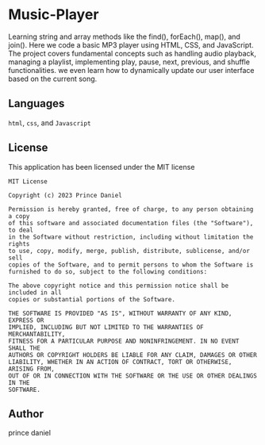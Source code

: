 # Music-Player
Learning string and array methods like the find(), forEach(), map(), and join().
Here we code a basic MP3 player using HTML, CSS, and JavaScript. The project covers fundamental concepts 
such as handling audio playback, managing a playlist, implementing play, pause, next, previous, and shuffle functionalities. 
we even learn how to dynamically update our user interface based on the current song.

## Languages

`html`, `css`, and `Javascript`

## License
This application has been licensed under the MIT license

```
MIT License

Copyright (c) 2023 Prince Daniel

Permission is hereby granted, free of charge, to any person obtaining a copy
of this software and associated documentation files (the "Software"), to deal
in the Software without restriction, including without limitation the rights
to use, copy, modify, merge, publish, distribute, sublicense, and/or sell
copies of the Software, and to permit persons to whom the Software is
furnished to do so, subject to the following conditions:

The above copyright notice and this permission notice shall be included in all
copies or substantial portions of the Software.

THE SOFTWARE IS PROVIDED "AS IS", WITHOUT WARRANTY OF ANY KIND, EXPRESS OR
IMPLIED, INCLUDING BUT NOT LIMITED TO THE WARRANTIES OF MERCHANTABILITY,
FITNESS FOR A PARTICULAR PURPOSE AND NONINFRINGEMENT. IN NO EVENT SHALL THE
AUTHORS OR COPYRIGHT HOLDERS BE LIABLE FOR ANY CLAIM, DAMAGES OR OTHER
LIABILITY, WHETHER IN AN ACTION OF CONTRACT, TORT OR OTHERWISE, ARISING FROM,
OUT OF OR IN CONNECTION WITH THE SOFTWARE OR THE USE OR OTHER DEALINGS IN THE
SOFTWARE.
```

## Author
prince daniel
